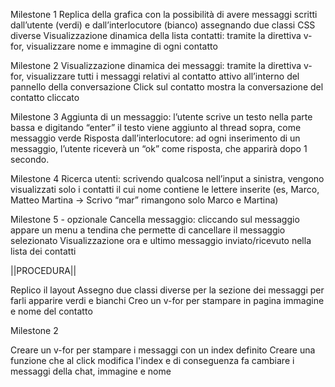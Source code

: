Milestone 1
    Replica della grafica con la possibilità di avere messaggi scritti dall’utente (verdi) e dall’interlocutore (bianco) assegnando due classi CSS diverse
    Visualizzazione dinamica della lista contatti: tramite la direttiva v-for, visualizzare nome e immagine di ogni contatto

Milestone 2
    Visualizzazione dinamica dei messaggi: tramite la direttiva v-for, visualizzare tutti i messaggi relativi al contatto attivo all’interno del pannello della conversazione
    Click sul contatto mostra la conversazione del contatto cliccato

Milestone 3
    Aggiunta di un messaggio: l’utente scrive un testo nella parte bassa e digitando “enter” il testo viene aggiunto al thread sopra, come messaggio verde
    Risposta dall’interlocutore: ad ogni inserimento di un messaggio, l’utente riceverà un “ok” come risposta, che apparirà dopo 1 secondo.

Milestone 4
    Ricerca utenti: scrivendo qualcosa nell’input a sinistra, vengono visualizzati solo i contatti il cui nome contiene le lettere inserite (es, Marco, Matteo Martina -> Scrivo “mar” rimangono solo Marco e Martina)
    
Milestone 5 - opzionale
    Cancella messaggio: cliccando sul messaggio appare un menu a tendina che permette di cancellare il messaggio selezionato
    Visualizzazione ora e ultimo messaggio inviato/ricevuto nella lista dei contatti 

||PROCEDURA||

Replico il layout
Assegno due classi diverse per la sezione dei messaggi per farli apparire verdi e bianchi 
Creo un v-for per stampare in pagina immagine e nome del contatto

Milestone 2

Creare un v-for per stampare i messaggi con un index definito
Creare una funzione che al click modifica l'index e di conseguenza fa cambiare i messaggi della chat, immagine e nome 